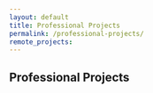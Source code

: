 ```yaml
---
layout: default
title: Professional Projects
permalink: /professional-projects/
remote_projects: 
---
```


## **Professional Projects**

<!-- {%- assign project_dir = site.projects | where:"type","professional" -%}
{% include projects/index.html %} -->

